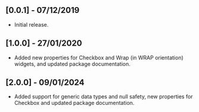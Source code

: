 ## [0.0.1] - 07/12/2019
* Initial release.

## [1.0.0] - 27/01/2020
* Added new properties for Checkbox and Wrap (in WRAP orientation) widgets, and updated package documentation.

## [2.0.0] - 09/01/2024
* Added support for generic data types and null safety, new properties for Checkbox and updated package documentation.



